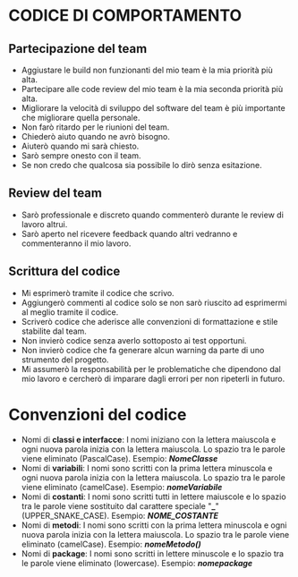 # CODICE DI COMPORTAMENTO
## Partecipazione del team
* Aggiustare le build non funzionanti del mio team è la mia priorità più alta.
* Partecipare alle code review del mio team è la mia seconda priorità più alta.
* Migliorare la velocità di sviluppo del software del team è più importante che migliorare quella personale.
* Non farò ritardo per le riunioni del team.
* Chiederò aiuto quando ne avrò bisogno.
* Aiuterò quando mi sarà chiesto.
* Sarò sempre onesto con il team.
* Se non credo che qualcosa sia possibile lo dirò senza esitazione.

## Review del team
* Sarò professionale e discreto quando commenterò durante le review di lavoro altrui.
* Sarò aperto nel ricevere feedback quando altri vedranno e commenteranno il mio lavoro.

## Scrittura del codice
* Mi esprimerò tramite il codice che scrivo.
* Aggiungerò commenti al codice solo se non sarò riuscito ad esprimermi al meglio tramite il codice.
* Scriverò codice che aderisce alle convenzioni di formattazione e stile stabilite dal team.
* Non invierò codice senza averlo sottoposto ai test opportuni.
* Non invierò codice che fa generare alcun warning da parte di uno strumento del progetto.
* Mi assumerò la responsabilità per le problematiche che dipendono dal mio lavoro e cercherò di imparare dagli errori per non ripeterli in futuro.



# Convenzioni del codice
* Nomi di **classi e interfacce**: I nomi iniziano con la lettera maiuscola e ogni nuova parola inizia con la lettera maiuscola. Lo spazio tra le parole viene eliminato (PascalCase). Esempio: ***NomeClasse***
* Nomi di **variabili**: I nomi sono scritti con la prima lettera minuscola e ogni nuova parola inizia con la lettera maiuscola. Lo spazio tra le parole viene eliminato (camelCase). Esempio: ***nomeVariabile***
* Nomi di **costanti**: I nomi sono scritti tutti in lettere maiuscole e lo spazio tra le parole viene sostituito dal carattere speciale "**_**" (UPPER_SNAKE_CASE). Esempio: ***NOME_COSTANTE***
* Nomi di **metodi**: I nomi sono scritti con la prima lettera minuscola e ogni nuova parola inizia con la lettera maiuscola. Lo spazio tra le parole viene eliminato (camelCase). Esempio: ***nomeMetodo()***
* Nomi di **package**: I nomi sono scritti in lettere minuscole e lo spazio tra le parole viene eliminato (lowercase). Esempio: ***nomepackage***